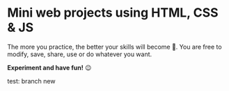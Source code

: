 # Mini web projects using HTML, CSS & JS

The more you practice, the better your skills will become 💪. You are free to modify, save, share, use or do whatever you want.

**Experiment and have fun!** 😉

test: branch new


